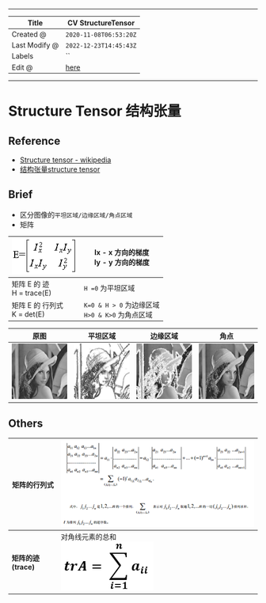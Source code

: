 -----

| Title         | CV StructureTensor                                   |
| ------------- | ---------------------------------------------------- |
| Created @     | `2020-11-08T06:53:20Z`                               |
| Last Modify @ | `2022-12-23T14:45:43Z`                               |
| Labels        | \`\`                                                 |
| Edit @        | [here](https://github.com/junxnone/aiwiki/issues/70) |

-----

# Structure Tensor 结构张量

## Reference

  - [Structure tensor -
    wikipedia](https://en.wikipedia.org/wiki/Structure_tensor)
  - [结构张量structure
    tensor](https://blog.csdn.net/u011596455/article/details/71809311)

## Brief

  - 区分图像的`平坦区域/边缘区域/角点区域`
  - 矩阵

| ![image](media/5e8858cc40f645d95ad2684abe9f7731b3cac995.png) | Ix - x 方向的梯度<br>Iy - y 方向的梯度              |
| ------------------------------------------------------------ | ----------------------------------------- |
| 矩阵 E 的 迹<br>H = trace(E)                                     | `H =0` 为平坦区域                              |
| 矩阵 E 的 行列式<br>K = det(E)                                     | `K=0 & H > 0` 为边缘区域<br> `H>0 & K>0` 为角点区域 |

| 原图                                                           | 平坦区域                                                         | 边缘区域                                                         | 角点                                                           |
| ------------------------------------------------------------ | ------------------------------------------------------------ | ------------------------------------------------------------ | ------------------------------------------------------------ |
| ![image](media/8944bce7f3f9161ad9cc0fefe62d3c7497789b77.png) | ![image](media/97c9a09266294ae2620307d1590e78fb5af8b86c.png) | ![image](media/8403dbede99704297afbe426c8eacbc7f76db113.png) | ![image](media/6e7c170acecc5541202cfc17b1ef5ff27e4e52e6.png) |

## Others

| 矩阵的行列式          | ![image](media/dcf232ea2906c51f1111f359249fb56a62fae9f3.png)              |
| --------------- | ------------------------------------------------------------------------- |
| **矩阵的迹(trace)** | 对角线元素的总和 <br>![image](media/e7b145b61c6427cb74c12bb4135673388f635176.png) |
